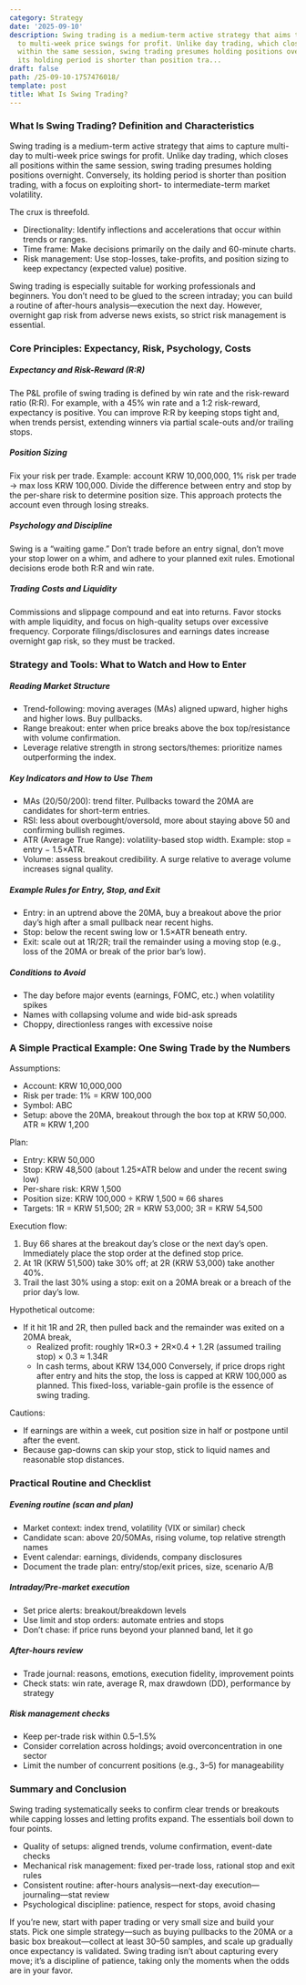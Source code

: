 ```yaml
---
category: Strategy
date: '2025-09-10'
description: Swing trading is a medium-term active strategy that aims to capture multi-day
  to multi-week price swings for profit. Unlike day trading, which closes all positions
  within the same session, swing trading presumes holding positions overnight. Conversely,
  its holding period is shorter than position tra...
draft: false
path: /25-09-10-1757476018/
template: post
title: What Is Swing Trading?
---
```


### What Is Swing Trading? Definition and Characteristics
Swing trading is a medium-term active strategy that aims to capture multi-day to multi-week price swings for profit. Unlike day trading, which closes all positions within the same session, swing trading presumes holding positions overnight. Conversely, its holding period is shorter than position trading, with a focus on exploiting short- to intermediate-term market volatility.

The crux is threefold.
- Directionality: Identify inflections and accelerations that occur within trends or ranges.
- Time frame: Make decisions primarily on the daily and 60-minute charts.
- Risk management: Use stop-losses, take-profits, and position sizing to keep expectancy (expected value) positive.

Swing trading is especially suitable for working professionals and beginners. You don’t need to be glued to the screen intraday; you can build a routine of after-hours analysis—execution the next day. However, overnight gap risk from adverse news exists, so strict risk management is essential.

### Core Principles: Expectancy, Risk, Psychology, Costs
##### Expectancy and Risk-Reward (R:R)
The P&L profile of swing trading is defined by win rate and the risk-reward ratio (R:R). For example, with a 45% win rate and a 1:2 risk-reward, expectancy is positive. You can improve R:R by keeping stops tight and, when trends persist, extending winners via partial scale-outs and/or trailing stops.

##### Position Sizing
Fix your risk per trade. Example: account KRW 10,000,000, 1% risk per trade → max loss KRW 100,000. Divide the difference between entry and stop by the per-share risk to determine position size. This approach protects the account even through losing streaks.

##### Psychology and Discipline
Swing is a “waiting game.” Don’t trade before an entry signal, don’t move your stop lower on a whim, and adhere to your planned exit rules. Emotional decisions erode both R:R and win rate.

##### Trading Costs and Liquidity
Commissions and slippage compound and eat into returns. Favor stocks with ample liquidity, and focus on high-quality setups over excessive frequency. Corporate filings/disclosures and earnings dates increase overnight gap risk, so they must be tracked.

### Strategy and Tools: What to Watch and How to Enter
##### Reading Market Structure
- Trend-following: moving averages (MAs) aligned upward, higher highs and higher lows. Buy pullbacks.
- Range breakout: enter when price breaks above the box top/resistance with volume confirmation.
- Leverage relative strength in strong sectors/themes: prioritize names outperforming the index.

##### Key Indicators and How to Use Them
- MAs (20/50/200): trend filter. Pullbacks toward the 20MA are candidates for short-term entries.
- RSI: less about overbought/oversold, more about staying above 50 and confirming bullish regimes.
- ATR (Average True Range): volatility-based stop width. Example: stop = entry − 1.5×ATR.
- Volume: assess breakout credibility. A surge relative to average volume increases signal quality.

##### Example Rules for Entry, Stop, and Exit
- Entry: in an uptrend above the 20MA, buy a breakout above the prior day’s high after a small pullback near recent highs.
- Stop: below the recent swing low or 1.5×ATR beneath entry.
- Exit: scale out at 1R/2R; trail the remainder using a moving stop (e.g., loss of the 20MA or break of the prior bar’s low).

##### Conditions to Avoid
- The day before major events (earnings, FOMC, etc.) when volatility spikes
- Names with collapsing volume and wide bid-ask spreads
- Choppy, directionless ranges with excessive noise

### A Simple Practical Example: One Swing Trade by the Numbers
Assumptions:
- Account: KRW 10,000,000
- Risk per trade: 1% = KRW 100,000
- Symbol: ABC
- Setup: above the 20MA, breakout through the box top at KRW 50,000. ATR ≈ KRW 1,200

Plan:
- Entry: KRW 50,000
- Stop: KRW 48,500 (about 1.25×ATR below and under the recent swing low)
- Per-share risk: KRW 1,500
- Position size: KRW 100,000 ÷ KRW 1,500 ≈ 66 shares
- Targets: 1R = KRW 51,500; 2R = KRW 53,000; 3R = KRW 54,500

Execution flow:
1) Buy 66 shares at the breakout day’s close or the next day’s open. Immediately place the stop order at the defined stop price.
2) At 1R (KRW 51,500) take 30% off; at 2R (KRW 53,000) take another 40%.
3) Trail the last 30% using a stop: exit on a 20MA break or a breach of the prior day’s low.

Hypothetical outcome:
- If it hit 1R and 2R, then pulled back and the remainder was exited on a 20MA break,
  - Realized profit: roughly 1R×0.3 + 2R×0.4 + 1.2R (assumed trailing stop) × 0.3 ≈ 1.34R
  - In cash terms, about KRW 134,000
Conversely, if price drops right after entry and hits the stop, the loss is capped at KRW 100,000 as planned. This fixed-loss, variable-gain profile is the essence of swing trading.

Cautions:
- If earnings are within a week, cut position size in half or postpone until after the event.
- Because gap-downs can skip your stop, stick to liquid names and reasonable stop distances.

### Practical Routine and Checklist
##### Evening routine (scan and plan)
- Market context: index trend, volatility (VIX or similar) check
- Candidate scan: above 20/50MAs, rising volume, top relative strength names
- Event calendar: earnings, dividends, company disclosures
- Document the trade plan: entry/stop/exit prices, size, scenario A/B

##### Intraday/Pre-market execution
- Set price alerts: breakout/breakdown levels
- Use limit and stop orders: automate entries and stops
- Don’t chase: if price runs beyond your planned band, let it go

##### After-hours review
- Trade journal: reasons, emotions, execution fidelity, improvement points
- Check stats: win rate, average R, max drawdown (DD), performance by strategy

##### Risk management checks
- Keep per-trade risk within 0.5–1.5%
- Consider correlation across holdings; avoid overconcentration in one sector
- Limit the number of concurrent positions (e.g., 3–5) for manageability

### Summary and Conclusion
Swing trading systematically seeks to confirm clear trends or breakouts while capping losses and letting profits expand. The essentials boil down to four points.
- Quality of setups: aligned trends, volume confirmation, event-date checks
- Mechanical risk management: fixed per-trade loss, rational stop and exit rules
- Consistent routine: after-hours analysis—next-day execution—journaling—stat review
- Psychological discipline: patience, respect for stops, avoid chasing

If you’re new, start with paper trading or very small size and build your stats. Pick one simple strategy—such as buying pullbacks to the 20MA or a basic box breakout—collect at least 30–50 samples, and scale up gradually once expectancy is validated. Swing trading isn’t about capturing every move; it’s a discipline of patience, taking only the moments when the odds are in your favor.